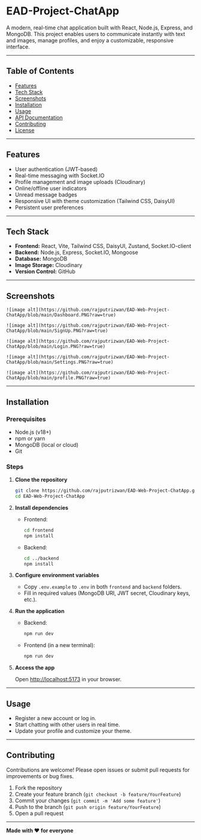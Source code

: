 # EAD-Project-ChatApp

A modern, real-time chat application built with React, Node.js, Express, and MongoDB. This project enables users to communicate instantly with text and images, manage profiles, and enjoy a customizable, responsive interface.

---

## Table of Contents

- [Features](#features)
- [Tech Stack](#tech-stack)
- [Screenshots](#screenshots)
- [Installation](#installation)
- [Usage](#usage)
- [API Documentation](#api-documentation)
- [Contributing](#contributing)
- [License](#license)

---

## Features

- User authentication (JWT-based)
- Real-time messaging with Socket.IO
- Profile management and image uploads (Cloudinary)
- Online/offline user indicators
- Unread message badges
- Responsive UI with theme customization (Tailwind CSS, DaisyUI)
- Persistent user preferences

---

## Tech Stack

- **Frontend:** React, Vite, Tailwind CSS, DaisyUI, Zustand, Socket.IO-client
- **Backend:** Node.js, Express, Socket.IO, Mongoose
- **Database:** MongoDB
- **Image Storage:** Cloudinary
- **Version Control:** GitHub

---

## Screenshots

<!-- Add screenshots here if available -->
<!-- ![Screenshot](screenshots/chatapp.png) -->

```
![image alt](https://github.com/rajputrizwan/EAD-Web-Project-ChatApp/blob/main/Dashboard.PNG?raw=true)
```

```
![image alt](https://github.com/rajputrizwan/EAD-Web-Project-ChatApp/blob/main/SignUp.PNG?raw=true)
```

```
![image alt](https://github.com/rajputrizwan/EAD-Web-Project-ChatApp/blob/main/Login.PNG?raw=true)
```

```
![image alt](https://github.com/rajputrizwan/EAD-Web-Project-ChatApp/blob/main/Settings.PNG?raw=true)
```

```
![image alt](https://github.com/rajputrizwan/EAD-Web-Project-ChatApp/blob/main/profile.PNG?raw=true)
```

---

## Installation

### Prerequisites

- Node.js (v18+)
- npm or yarn
- MongoDB (local or cloud)
- Git

### Steps

1. **Clone the repository**

   ```sh
   git clone https://github.com/rajputrizwan/EAD-Web-Project-ChatApp.git
   cd EAD-Web-Project-ChatApp
   ```

2. **Install dependencies**

   - Frontend:

     ```sh
     cd frontend
     npm install
     ```

   - Backend:
     ```sh
     cd ../backend
     npm install
     ```

3. **Configure environment variables**

   - Copy `.env.example` to `.env` in both `frontend` and `backend` folders.
   - Fill in required values (MongoDB URI, JWT secret, Cloudinary keys, etc.).

4. **Run the application**

   - Backend:
     ```sh
     npm run dev
     ```
   - Frontend (in a new terminal):
     ```sh
     npm run dev
     ```

5. **Access the app**

   Open [http://localhost:5173](http://localhost:5173) in your browser.

---

## Usage

- Register a new account or log in.
- Start chatting with other users in real time.
- Update your profile and customize your theme.

---

## Contributing

Contributions are welcome! Please open issues or submit pull requests for improvements or bug fixes.

1. Fork the repository
2. Create your feature branch (`git checkout -b feature/YourFeature`)
3. Commit your changes (`git commit -m 'Add some feature'`)
4. Push to the branch (`git push origin feature/YourFeature`)
5. Open a pull request

---

**Made with ❤️ for everyone**
